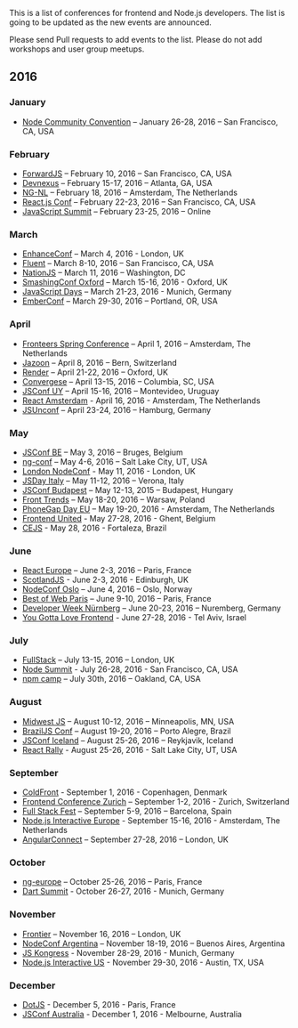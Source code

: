 This is a list of conferences for frontend and Node.js developers. The list is going to be updated as the new events are announced.

Please send Pull requests to add events to the list. Please do not add workshops and user group meetups.

## 2016

### January

* [Node Community Convention](http://nodecommunityconvention.com/) – January 26-28, 2016 – San Francisco, CA, USA

### February
* [ForwardJS](http://forwardjs.com/summit) – February 10, 2016 – San Francisco, CA, USA
* [Devnexus](https://www.devnexus.com) – February 15-17, 2016 – Atlanta, GA, USA
* [NG-NL](http://www.ng-nl.org/) – February 18, 2016 – Amsterdam, The Netherlands
* [React.js Conf](http://conf.reactjs.com/) – February 22-23, 2016 – San Francisco, CA, USA
* [JavaScript Summit](http://environmentsforhumans.com/2016/javascript-summit/) – February 23-25, 2016 – Online

### March

* [EnhanceConf](http://enhanceconf.com/index.html) – March 4, 2016 - London, UK
* [Fluent](fluentconf.com) – March 8-10, 2016 – San Francisco, CA, USA
* [NationJS](http://nationjs.com/) – March 11, 2016 – Washington, DC
* [SmashingConf Oxford](http://smashingconf.com/speakers) – March 15-16, 2016 - Oxford, UK
* [JavaScript Days](http://javascript-days.de/) – March 21-23, 2016 - Munich, Germany
* [EmberConf](http://emberconf.com/) – March 29-30, 2016 – Portland, OR, USA

### April

* [Fronteers Spring Conference](https://fronteers.nl/congres/2016-spring) – April 1, 2016 – Amsterdam, The Netherlands
* [Jazoon](http://jazoon.com/) – April 8, 2016 – Bern, Switzerland
* [Render](http://2016.render-conf.com/) – April 21-22, 2016 – Oxford, UK
* [Convergese](http://convergese.com/) – April 13-15, 2016 – Columbia, SC, USA
* [JSConf UY](https://jsconf.uy/) – April 15-16, 2016 – Montevideo, Uruguay
* [React Amsterdam](http://react-amsterdam.com/) - April 16, 2016 - Amsterdam, The Netherlands
* [JSUnconf](http://2016.jsunconf.eu/) – April 23-24, 2016 – Hamburg, Germany

### May

* [JSConf BE](https://jsconf.be/en/) – May 3, 2016	– Bruges, Belgium
* [ng-conf](http://www.ng-conf.org) – May 4-6, 2016	– Salt Lake City, UT, USA
* [London NodeConf](http://london.nodeconf.com/) - May 11, 2016 - London, UK
* [JSDay Italy](http://2016.jsday.it/) – May 11-12, 2016 – Verona, Italy
* [JSConf Budapest](http://jsconfbp.com/) – May 12-13, 2015 – Budapest, Hungary
* [Front Trends](http://2016.front-trends.com) – May 18-20, 2016 – Warsaw, Poland
* [PhoneGap Day EU](http://pgday.phonegap.com/eu2016/) – May 19-20, 2016 - Amsterdam, The Netherlands
* [Frontend United](http://frontendunited.org/) - May 27-28, 2016 - Ghent, Belgium
* [CEJS](http://www.cejs.com.br/) - May 28, 2016 - Fortaleza, Brazil

### June

* [React Europe](https://www.react-europe.org/) – June 2-3, 2016 – Paris, France
* [ScotlandJS](http://scotlandjs.com/) - June 2-3, 2016 - Edinburgh, UK
* [NodeConf Oslo](http://oslo.nodeconf.com/) – June 4, 2016 – Oslo, Norway
* [Best of Web Paris](http://bestofweb.paris/) – June 9-10, 2016 – Paris, France
* [Developer Week Nürnberg](http://www.developer-week.de/) – June 20-23, 2016 – Nuremberg, Germany
* [You Gotta Love Frontend](http://yougottalovefrontend.com/) - June 27-28, 2016 - Tel Aviv, Israel

### July

* [FullStack](https://skillsmatter.com/conferences/7278-fullstack#overview) – July 13-15, 2016 – London, UK
* [Node Summit](http://nodesummit.com/) - July 26-28, 2016 - San Francisco, CA, USA
* [npm camp](http://npm.camp/) – July 30th, 2016 – Oakland, CA, USA

### August

* [Midwest JS](http://midwestjs.com/) – August 10-12, 2016 – Minneapolis, MN, USA
* [BrazilJS Conf](https://braziljs.org) – August 19-20, 2016 – Porto Alegre, Brazil
* [JSConf Iceland](http://jsconf.is/) – August 25-26, 2016 – Reykjavik, Iceland
* [React Rally](http://www.reactrally.com/#/) - August 25-26, 2016 - Salt Lake City, UT, USA

### September

* [ColdFront](https://2016.coldfrontconf.com/) - September 1, 2016 - Copenhagen, Denmark
* [Frontend Conference Zurich](https://frontendconf.ch/) – September 1-2, 2016 - Zurich, Switzerland
* [Full Stack Fest](http://www.fullstackfest.com/) – September 5-9, 2016 – Barcelona, Spain
* [Node.js Interactive Europe](http://events.linuxfoundation.org/events/node-interactive-europe) - September 15-16, 2016 - Amsterdam, The Netherlands
* [AngularConnect](http://angularconnect.com/) – September 27-28, 2016 – London, UK

### October

* [ng-europe](https://ngeurope.org/) – October 25-26, 2016 – Paris, France
* [Dart Summit](https://www.dartlang.org/events/2016/summit/) - October 26-27, 2016 - Munich, Germany

### November

* [Frontier](https://www.frontierconf.com/) – November 16, 2016 – London, UK
* [NodeConf Argentina](https://2016.nodeconf.com.ar/) – November 18-19, 2016 – Buenos Aires, Argentina
* [JS Kongress](http://js-kongress.de/) - November 28-29, 2016 - Munich, Germany
* [Node.js Interactive US](http://events.linuxfoundation.org/events/node-interactive) - November 29-30, 2016 - Austin, TX, USA

### December

* [DotJS](http://www.dotjs.io/) - December 5, 2016 - Paris, France
* [JSConf Australia](http://2016.cssconf.com.au/) - December 1, 2016 - Melbourne, Australia

